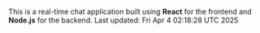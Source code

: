 This is a real-time chat application built using **React** for the frontend and **Node.js** for the backend.
Last updated: Fri Apr  4 02:18:28 UTC 2025
